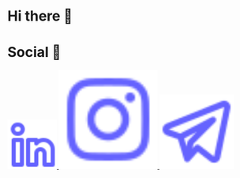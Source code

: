 # Hi there 👋

# Social 📨
<a href="https://linkedin.com/in/albrtpr">
  <img src="https://github.com/albrtr/albrtr/blob/main/icons/linkedin-alt.svg" alt="Linkedin" width="100" height="100">
</a>

<a href="https://instagram.com/albrt.r">
  <img src="https://github.com/albrtr/albrtr/blob/main/icons/instagram.svg" alt="Instagram" width="200" height="200">
</a>

<a href="https://t.me/albrtpr">
  <img src="https://github.com/albrtr/albrtr/blob/main/icons/telegram-alt.svg" alt="Telegram" width="150" height="150">
</a>
